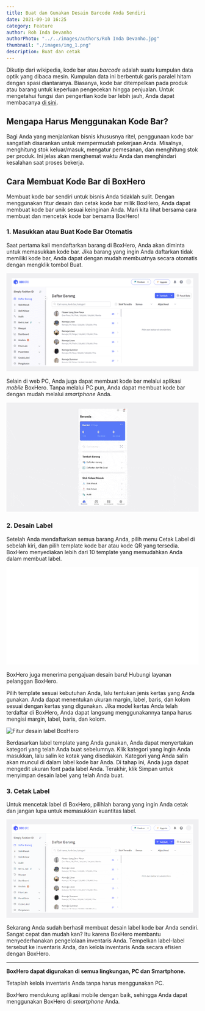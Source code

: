 ```yaml
---
title: Buat dan Gunakan Desain Barcode Anda Sendiri
date: 2021-09-10 16:25
category: Feature
author: Roh Inda Devanho
authorPhoto: "../../images/authors/Roh Inda Devanho.jpg"
thumbnail: "./images/img_1.png"
description: Buat dan cetak
---
```


Dikutip dari wikipedia, kode bar atau *barcode* adalah suatu kumpulan data optik yang dibaca mesin. Kumpulan data ini berbentuk garis paralel hitam dengan spasi diantaranya. Biasanya, kode bar ditempelkan pada produk atau barang untuk keperluan pengecekan hingga penjualan. Untuk mengetahui fungsi dan pengertian kode bar lebih jauh, Anda dapat membacanya [di sini](/1ca120bc2eaa47c59006cd585a73a171).

## Mengapa Harus Menggunakan Kode Bar?

Bagi Anda yang menjalankan bisnis khususnya ritel, penggunaan kode bar sangatlah disarankan untuk mempermudah pekerjaan Anda. Misalnya, menghitung stok keluar/masuk, mengatur pemesanan, dan menghitung stok per produk. Ini jelas akan menghemat waktu Anda dan menghindari kesalahan saat proses bekerja.

## Cara Membuat Kode Bar di BoxHero

Membuat kode bar sendiri untuk bisnis Anda tidaklah sulit. Dengan menggunakan fitur desain dan cetak kode bar milik BoxHero, Anda dapat membuat kode bar unik sesuai keinginan Anda. Mari kita lihat bersama cara membuat dan mencetak kode bar bersama BoxHero!

### 1. Masukkan atau Buat Kode Bar Otomatis

Saat pertama kali mendaftarkan barang di BoxHero, Anda akan diminta untuk memasukkan kode bar. Jika barang yang ingin Anda daftarkan tidak memiliki kode bar, Anda dapat dengan mudah membuatnya secara otomatis dengan mengklik tombol Buat.



![Pembuatan kode bar BoxHero](images/img_2.gif)

Selain di web PC, Anda juga dapat membuat kode bar melalui aplikasi *mobile* BoxHero. Tanpa melalui PC pun, Anda dapat membuat kode bar dengan mudah melalui *smartphone* Anda.



![](images/img_3.gif)

### 2. Desain Label

Setelah Anda mendaftarkan semua barang Anda, pilih menu Cetak Label di sebelah kiri, dan pilih template kode bar atau kode QR yang tersedia. BoxHero menyediakan lebih dari 10 template yang memudahkan Anda dalam membuat label.

![](images/img_4.gif)



<tip-box>

BoxHero juga menerima pengajuan desain baru! Hubungi layanan pelanggan BoxHero.

</tip-box>

Pilih template sesuai kebutuhan Anda, lalu tentukan jenis kertas yang Anda gunakan. Anda dapat menentukan ukuran margin, label, baris, dan kolom sesuai dengan kertas yang digunakan. Jika model kertas Anda telah terdaftar di BoxHero, Anda dapat langsung menggunakannya tanpa harus mengisi margin, label, baris, dan kolom.



![Fitur desain label BoxHero](images/img_5.gif)

Berdasarkan label template yang Anda gunakan, Anda dapat menyertakan kategori yang telah Anda buat sebelumnya. Klik kategori yang ingin Anda masukkan, lalu salin ke kotak yang disediakan. Kategori yang Anda salin akan muncul di dalam label kode bar Anda. Di tahap ini, Anda juga dapat mengedit ukuran font pada label Anda. Terakhir, klik Simpan untuk menyimpan desain label yang telah Anda buat.



### 3. Cetak Label

Untuk mencetak label di BoxHero, pilihlah barang yang ingin Anda cetak dan jangan lupa untuk memasukkan kuantitas label.

![Fitur cetak label BoxHero](images/img_6.gif)



Sekarang Anda sudah berhasil membuat desain label kode bar Anda sendiri. Sangat cepat dan mudah kan? Itu karena BoxHero membantu menyederhanakan pengelolaan inventaris Anda. Tempelkan label-label tersebut ke inventaris Anda, dan kelola inventaris Anda secara efisien dengan BoxHero.



<hr/>



<tip-box>

**BoxHero dapat digunakan di semua lingkungan, PC dan ****Smartphone****.**

Tetaplah kelola inventaris Anda tanpa harus menggunakan PC.

BoxHero mendukung aplikasi mobile dengan baik, sehingga Anda dapat menggunakan BoxHero di *smartphone* Anda.

</tip-box>

